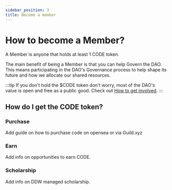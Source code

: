 ```yaml
---
sidebar_position: 3
title: Become a member
---
```


# How to become a Member?

A Member is anyone that holds at least 1 CODE token.

The main benefit of being a Member is that you can help Govern the DAO. This means participating in the DAO's Governance process to help shape its future and how we allocate our shared resources.

:::tip
If you don't hold the $CODE token don't worry, most of the DAO's value is open and free as a public good. Check out [How to get involved](/getting-started/how-to-get-involved).
:::

## How do I get the CODE token?

### Purchase

Add guide on how to purchase code on opensea or via Guild.xyz

### Earn

Add info on opportunities to earn CODE.

### Scholarship

Add info on DDW managed scholarship.
